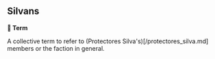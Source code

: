 ## Silvans

**📑 Term**

A collective term to refer to (Protectores Silva's)[/protectores_silva.md] members or the faction in general.

<!---
keywords: ps
aliases:
-->